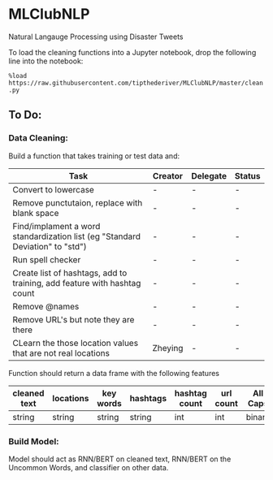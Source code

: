 # MLClubNLP
Natural Langauge Processing using Disaster Tweets

To load the cleaning functions into a Jupyter notebook, drop the following line into the notebook:

`%load https://raw.githubusercontent.com/tipthederiver/MLClubNLP/master/clean.py`


## To Do:

### Data Cleaning:

Build a function that takes training or test data and:


|Task|Creator|Delegate|Status|
|-|-|-|-|
|Convert to lowercase|-|-|-|
|Remove punctutaion, replace with blank space|-|-|-|
|Find/implament a word standardization list (eg "Standard Deviation" to "std")|-|-|-|
|Run spell checker|-|-|-|
|Create list of hashtags, add to training, add feature with hashtag count|-|-|-|
|Remove @names|-|-|-|
|Remove URL's but note they are there|-|-|-|
|CLearn the those location values that are not real locations|Zheying|-|-|

Function should return a data frame with the following features

|cleaned text|locations|key words|hashtags|hashtag count|url count|All Caps|Uncommon Words|
|-|-|-|-|-|-|-|-|
|string|string|string|string|int|int|binary|string|


### Build Model:

Model should act as RNN/BERT on cleaned text, RNN/BERT on the Uncommon Words, and classifier on other data. 
